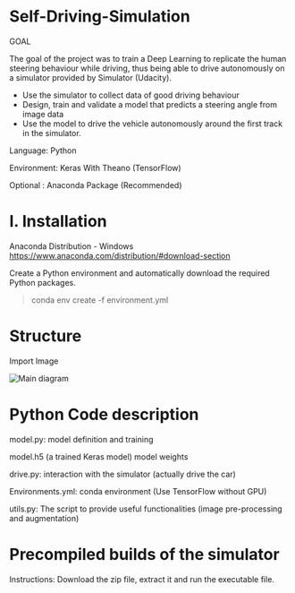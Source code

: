 # Self-Driving-Simulation


GOAL

The goal of the project was to train a Deep Learning to replicate the human steering behaviour while driving, thus being able to drive autonomously on a simulator provided by Simulator (Udacity). 
 - Use the simulator to collect data of good driving behaviour
 -  Design, train and validate a model that predicts a steering angle from image data
 -  Use the model to drive the vehicle autonomously around the first track in the simulator.
	

Language: Python

Environment: Keras With Theano (TensorFlow)

Optional : Anaconda Package (Recommended)

# I. Installation 
Anaconda Distribution -  Windows
https://www.anaconda.com/distribution/#download-section

Create a Python environment and automatically download the required Python packages.

> conda env create -f environment.yml 

# Structure 

Import Image 


![Main diagram](https://user-images.githubusercontent.com/53454881/63662526-be008500-c7f9-11e9-986a-06b1f7d68438.png)



# Python Code description

model.py: model definition and training

model.h5 (a trained Keras model) model weights

drive.py: interaction with the simulator (actually drive the car)

Environments.yml: conda environment (Use TensorFlow without GPU)

utils.py: The script to provide useful functionalities (image pre-processing and augmentation)


# Precompiled builds of the simulator
Instructions: Download the zip file, extract it and run the executable file.


